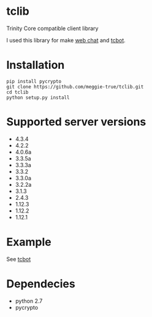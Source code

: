 tclib
=====

Trinity Core compatible client library

I used this library for make [web chat](https://www.corechat.eu/) and [tcbot](https://github.com/meggie-true/tcbot).

Installation
============
	pip install pycrypto
    git clone https://github.com/meggie-true/tclib.git
    cd tclib
    python setup.py install

Supported server versions
=========================
* 4.3.4
* 4.2.2
* 4.0.6a
* 3.3.5a
* 3.3.3a
* 3.3.2
* 3.3.0a
* 3.2.2a
* 3.1.3
* 2.4.3
* 1.12.3
* 1.12.2
* 1.12.1

Example
=======
See [tcbot](https://github.com/meggie-true/tcbot)

Dependecies
===========
* python 2.7
* pycrypto
